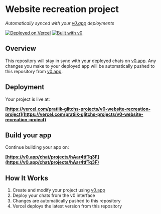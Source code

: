 # Website recreation project

*Automatically synced with your [v0.app](https://v0.app) deployments*

[![Deployed on Vercel](https://img.shields.io/badge/Deployed%20on-Vercel-black?style=for-the-badge&logo=vercel)](https://vercel.com/pratiik-glitchs-projects/v0-website-recreation-project)
[![Built with v0](https://img.shields.io/badge/Built%20with-v0.app-black?style=for-the-badge)](https://v0.app/chat/projects/hAar4tfTq3F)

## Overview

This repository will stay in sync with your deployed chats on [v0.app](https://v0.app).
Any changes you make to your deployed app will be automatically pushed to this repository from [v0.app](https://v0.app).

## Deployment

Your project is live at:

**[https://vercel.com/pratiik-glitchs-projects/v0-website-recreation-project](https://vercel.com/pratiik-glitchs-projects/v0-website-recreation-project)**

## Build your app

Continue building your app on:

**[https://v0.app/chat/projects/hAar4tfTq3F](https://v0.app/chat/projects/hAar4tfTq3F)**

## How It Works

1. Create and modify your project using [v0.app](https://v0.app)
2. Deploy your chats from the v0 interface
3. Changes are automatically pushed to this repository
4. Vercel deploys the latest version from this repository